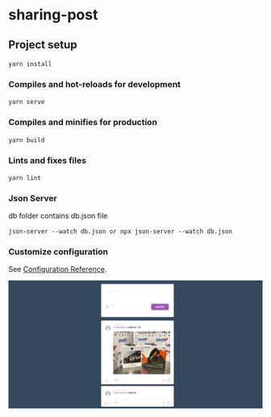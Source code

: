 # sharing-post

## Project setup
```
yarn install
```

### Compiles and hot-reloads for development
```
yarn serve
```

### Compiles and minifies for production
```
yarn build
```

### Lints and fixes files
```
yarn lint
```

### Json Server
db folder contains db.json file
```
json-server --watch db.json or npx json-server --watch db.json
```

### Customize configuration
See [Configuration Reference](https://cli.vuejs.org/config/).

<p style="text-align: center;">
<img src="https://raw.githubusercontent.com/yusufayhan0/sharing-post/38255a6d3ef972ea08d62732e322f4077a61c462/src/assets/img/priview.png?token=AOVSXHMOIZLLPDYWXYYGAC3DCCIEK" />
</p>
